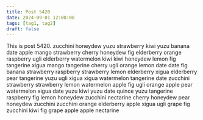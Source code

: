 ```yaml
---
title: Post 5420
date: 2024-09-01 12:00:00
tags: [tag1, tag2]
draft: false
---
```

This is post 5420.
zucchini
honeydew
yuzu
strawberry
kiwi
yuzu
banana
date
apple
mango
strawberry
cherry
honeydew
fig
elderberry
orange
raspberry
ugli
elderberry
watermelon
kiwi
kiwi
honeydew
lemon
fig
tangerine
xigua
mango
tangerine
cherry
ugli
orange
lemon
date
date
fig
banana
strawberry
raspberry
strawberry
lemon
elderberry
xigua
elderberry
pear
tangerine
yuzu
ugli
xigua
xigua
watermelon
tangerine
date
zucchini
strawberry
strawberry
lemon
watermelon
apple
fig
ugli
orange
apple
pear
watermelon
xigua
date
yuzu
kiwi
yuzu
date
quince
yuzu
tangerine
raspberry
fig
lemon
honeydew
zucchini
nectarine
cherry
honeydew
pear
honeydew
zucchini
zucchini
orange
elderberry
apple
xigua
ugli
grape
fig
zucchini
kiwi
fig
grape
apple
apple
nectarine
